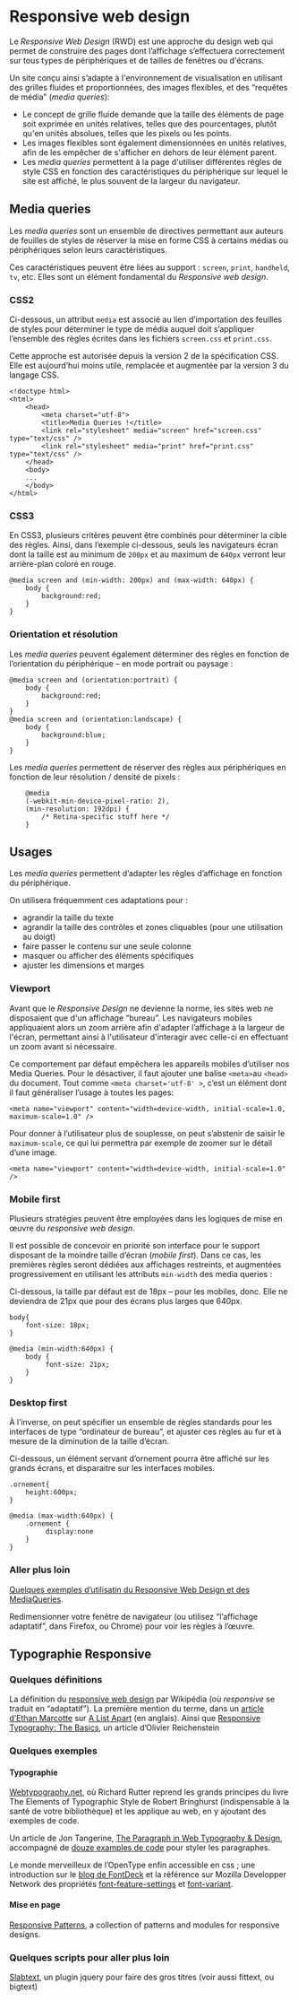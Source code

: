 # Responsive web design

Le _Responsive Web Design_ (RWD) est une approche du design web qui permet de construire des pages dont l’affichage s’effectuera correctement sur tous types de périphériques et de tailles de fenêtres ou d'écrans.

Un site conçu ainsi s’adapte à l'environnement de visualisation en utilisant des grilles fluides et proportionnées, des images flexibles, et des “requêtes de média” (_media queries_):

*   Le concept de grille fluide demande que la taille des éléments de page soit exprimée en unités relatives, telles que des pourcentages, plutôt qu'en unités absolues, telles que les pixels ou les points.
*   Les images flexibles sont également dimensionnées en unités relatives, afin de les empêcher de s'afficher en dehors de leur élément parent.
*   Les _media queries_ permettent à la page d'utiliser différentes règles de style CSS en fonction des caractéristiques du périphérique sur lequel le site est affiché, le plus souvent de la largeur du navigateur.

<div id="media-queries"></div>

## Media queries

Les _media queries_ sont un ensemble de directives permettant aux auteurs de feuilles de styles de réserver la mise en forme CSS à certains médias ou périphériques selon leurs caractéristiques.

Ces caractéristiques peuvent être liées au support : `screen`, `print`, `handheld`, `tv`, etc. Elles sont un élément fondamental du _Responsive web design_.

### CSS2

Ci-dessous, un attribut `media` est associé au lien d’importation des feuilles de styles pour déterminer le type de média auquel doit s’appliquer l’ensemble des règles écrites dans les fichiers `screen.css` et `print.css`.

Cette approche est autorisée depuis la version 2 de la spécification CSS. Elle est aujourd’hui moins utile, remplacée et augmentée par la version 3 du langage CSS.

    <!doctype html>
    <html>
        <head>
            <meta charset="utf-8">
            <title>Media Queries !</title>
            <link rel="stylesheet" media="screen" href="screen.css" type="text/css" />
            <link rel="stylesheet" media="print" href="print.css" type="text/css" />
        </head>
        <body>
        ...
        </body>
    </html>

### CSS3

En CSS3, plusieurs critères peuvent être combinés pour déterminer la cible des règles. Ainsi, dans l’exemple ci-dessous, seuls les navigateurs écran dont la taille est au minimum de `200px` et au maximum de `640px` verront leur arrière-plan coloré en rouge.

    @media screen and (min-width: 200px) and (max-width: 640px) {
        body {
            background:red;
        }
    }

### Orientation et résolution

Les _media queries_ peuvent également déterminer des règles en fonction de l’orientation du périphérique – en mode portrait ou paysage :

    @media screen and (orientation:portrait) {
        body {
            background:red;
        }
    }
    @media screen and (orientation:landscape) {
        body {
            background:blue;
        }
    }

Les _media queries_ permettent de réserver des règles aux périphériques en fonction de leur résolution / densité de pixels :
```
    @media
    (-webkit-min-device-pixel-ratio: 2),
    (min-resolution: 192dpi) {
        /* Retina-specific stuff here */
    }
```

<div id="usages"></div>

## Usages

Les _media queries_ permettent d’adapter les règles d’affichage en fonction du périphérique.

On utilisera fréquemment ces adaptations pour :

*   agrandir la taille du texte
*   agrandir la taille des contrôles et zones cliquables (pour une utilisation au doigt)
*   faire passer le contenu sur une seule colonne
*   masquer ou afficher des éléments spécifiques
*   ajuster les dimensions et marges

### Viewport

Avant que le *Responsive Design* ne devienne la norme, les sites web ne disposaient que d'un affichage “bureau”. Les navigateurs mobiles appliquaient alors un zoom arrière afin d'adapter l’affichage à la largeur de l'écran, permettant ainsi à l'utilisateur d'interagir avec celle-ci en effectuant un zoom avant si nécessaire.

Ce comportement par défaut empêchera les appareils mobiles d’utiliser nos Media Queries. Pour le désactiver, il faut ajouter une balise `<meta>`au `<head>` du document. Tout comme `<meta charset='utf-8' >`, c’est un élément dont il faut généraliser l’usage à toutes les pages:

```
<meta name="viewport" content="width=device-width, initial-scale=1.0, maximum-scale=1.0" />
```

Pour donner à l’utilisateur plus de souplesse, on peut s’abstenir de saisir le `maximum-scale`, ce qui lui permettra par exemple de zoomer sur le détail d’une image.

```
<meta name="viewport" content="width=device-width, initial-scale=1.0" />
```


### Mobile first

Plusieurs stratégies peuvent être employées dans les logiques de mise en œuvre du _responsive web design_.

Il est possible de concevoir en priorité son interface pour le support disposant de la moindre taille d’écran (_mobile first_). Dans ce cas, les premières règles seront dédiées aux affichages restreints, et augmentées progressivement en utilisant les attributs `min-width` des media queries :

Ci-dessous, la taille par défaut est de 18px – pour les mobiles, donc. Elle ne deviendra de 21px que pour des écrans plus larges que 640px.

    body{
        font-size: 18px;
    }

    @media (min-width:640px) {
        body {
             font-size: 21px;
        }
    }

### Desktop first

À l’inverse, on peut spécifier un ensemble de règles standards pour les interfaces de type “ordinateur de bureau”, et ajuster ces règles au fur et à mesure de la diminution de la taille d’écran.

Ci-dessous, un élément servant d’ornement pourra être affiché sur les grands écrans, et disparaitre sur les interfaces mobiles.

    .ornement{
        height:600px;
    }

    @media (max-width:640px) {
        .ornement {
             display:none
        }
    }

### Aller plus loin

[Quelques exemples d’utilisatin du Responsive Web Design et des MediaQueries](../../exemples/#rwd).

Redimensionner votre fenêtre de navigateur (ou utilisez “l’affichage adaptatif”, dans Firefox, ou Chrome) pour voir les règles à l’œuvre.

<div id="typography"></div>

## Typographie Responsive

### Quelques définitions

La définition du [responsive web design](https://fr.wikipedia.org/wiki/Site_web_adaptatif) par Wikipédia (où _responsive_ se traduit en “adaptatif”). La première mention du terme, dans un [article d’Ethan Marcotte](http://alistapart.com/article/responsive-web-design) sur [A List Apart](http://alistapart.com/) (en anglais). Ainsi que [Responsive Typography: The Basics](https://ia.net/know-how/responsive-typography-the-basics), un article d’Olivier Reichenstein

### Quelques exemples

#### Typographie

[Webtypography.net](http://webtypography.net/), où Richard Rutter reprend les grands principes du livre The Elements of Typographic Style de Robert Bringhurst (indispensable à la santé de votre bibliothèque) et les applique au web, en y ajoutant des exemples de code.

Un article de Jon Tangerine, [The Paragraph in Web Typography & Design](http://v1.jontangerine.com/log/2008/06/the-paragraph-in-web-typography-and-design), accompagné de [douze examples de code](http://v1.jontangerine.com/silo/typography/p/) pour styler les paragraphes.

Le monde merveilleux de l’OpenType enfin accessible en css ; une introduction sur le [blog de FontDeck](http://blog.fontdeck.com/post/15777165734/opentype-1) et la référence sur Mozilla Developper Network des propriétés [font-feature-settings](https://developer.mozilla.org/en-US/docs/Web/CSS/font-feature-settings) et [font-variant](https://developer.mozilla.org/en-US/docs/Web/CSS/font-variant).

#### Mise en page

[Responsive Patterns](https://bradfrost.github.io/this-is-responsive/patterns.html), a collection of patterns and modules for responsive designs.

### Quelques scripts pour aller plus loin

[Slabtext](https://freqdec.github.io/slabText/), un plugin jquery pour faire des gros titres (voir aussi fittext, ou bigtext)


</section>
